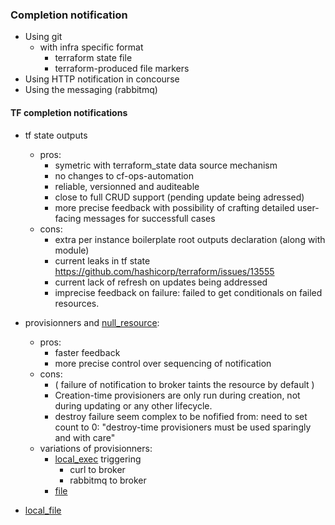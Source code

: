 
### Completion notification

   * Using git
      * with infra specific format
         * terraform state file
         * terraform-produced file markers
   * Using HTTP notification in concourse
   * Using the messaging (rabbitmq)
   
#### TF completion notifications

   - tf state outputs
      - pros:
         - symetric with terraform_state data source mechanism
         - no changes to cf-ops-automation
         - reliable, versionned and auditeable
         - close to full CRUD support (pending update being adressed)
         - more precise feedback with possibility of crafting detailed user-facing messages for successfull cases
      - cons:
         - extra per instance boilerplate root outputs declaration (along with module)
         - current leaks in tf state https://github.com/hashicorp/terraform/issues/13555 
         - current lack of refresh on updates being addressed
         - imprecise feedback on failure: failed to get conditionals on failed resources. 
   - provisionners and [null_resource](https://www.terraform.io/docs/provisioners/null_resource.html):
     - pros: 
        - faster feedback
        - more precise control over sequencing of notification 
     - cons: 
        - ( failure of notification to broker taints the resource by default )
        - Creation-time provisioners are only run during creation, not during updating or any other lifecycle.
        - destroy failure seem complex to be nofified from: need to set count to 0: "destroy-time provisioners must be used sparingly and with care"
     - variations of provisionners:
         - [local_exec](https://www.terraform.io/docs/provisioners/local-exec.html) triggering 
            - curl to broker
            - rabbitmq to broker
         - [file](https://www.terraform.io/docs/provisioners/file.html)
         
   - [local_file](https://www.terraform.io/docs/providers/local/r/file.html) 
         

